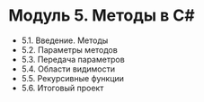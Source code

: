 # Модуль 5. Методы в C# 

* 5.1. Введение. Методы
* 5.2. Параметры методов
* 5.3. Передача параметров
* 5.4. Области видимости
* 5.5. Рекурсивные функции
* 5.6. Итоговый проект
